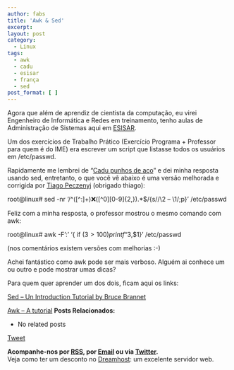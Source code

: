 ```yaml
---
author: fabs
title: 'Awk & Sed'
excerpt:
layout: post
category:
  - Linux
tags:
  - awk
  - cadu
  - esisar
  - frança
  - sed
post_format: [ ]
---
```

Agora que além de aprendiz de cientista da computação, eu virei Engenheiro de Informática e Redes em treinamento, tenho aulas de Administração de Sistemas aqui em [ESISAR][1].

Um dos exercícios de Trabalho Prático (Exercício Programa + Professor para quem é do IME) era escrever um script que listasse todos os usuários em /etc/passwd.

Rapidamente me lembrei de “[Cadu punhos de aço][2]” e dei minha resposta usando sed, entretanto, o que você vê abaixo é uma versão melhorada e corrigida por [Tiago Peczenyj][3] (obrigado thiago):

root@linux# sed -nr ‘/^(\[^:]+):x:([^0\]\[0-9\]{2,}).*$/{s//\2 – \1/;p}’ /etc/passwd

Feliz com a minha resposta, o professor mostrou o mesmo comando com awk:

root@linux# awk -F’:’ ‘{ if ($3 > 100) printf “%s – %s \n”,$3,$1}’ /etc/passwd

(nos comentários existem versões com melhorias :-)

Achei fantástico como awk pode ser mais verboso. Alguém ai conhece um ou outro e pode mostrar umas dicas?

Para quem quer aprender um dos dois, ficam aqui os links:

[Sed – Un Introduction Tutorial by Bruce Brannet][4]

[Awk – A tutorial][5] 
**Posts Relacionados:** 
*   No related posts



[Tweet][6] 





**Acompanhe-nos por [ RSS][7], por [Email][8] ou via [Twitter][9].**  
Veja como ter um desconto no [Dreamhost][10]: um excelente servidor web.

 [1]: http://esisar.grenoble-inp.fr/
 [2]: http://www.orkut.com.br/Main#Profile.aspx?origin=is&uid=1231004946953189776
 [3]: http://pacman.blog.br/
 [4]: http://www.grymoire.com/Unix/Sed.html
 [5]: http://www.grymoire.com/Unix/Awk.html
 [6]: https://twitter.com/share
 [7]: http://feeds.feedburner.com/VidaGeek
 [8]: http://feedburner.google.com/fb/a/mailverify?uri=VidaGeek&loc=pt_BR
 [9]: http://twitter.com/blogvidageek
 [10]: http://vidageek.net/dreamhost/
